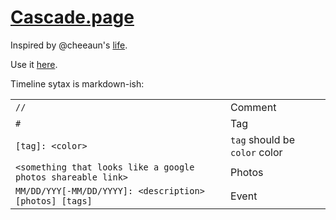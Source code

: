 # [Cascade.page](https://cascade.page)
Inspired by @cheeaun's [life](https://github.com/cheeaun/life).

Use it [here](https://cascade.page).

Timeline sytax is markdown-ish:

|||
|---|---|
|`//`|Comment|
|`#`|Tag|
|`[tag]: <color>`|`tag` should be `color` color|
|`<something that looks like a google photos shareable link>`|Photos|
|`MM/DD/YYY[-MM/DD/YYYY]: <description> [photos] [tags]`|Event|